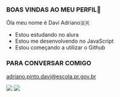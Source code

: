 ### BOAS VINDAS AO MEU PERFIL🥇

Óla meu nome é Davi Adriano🇧🇷

- Estou estudando no alura
- Estou me desenvolvendo no JavaScript
- Estou começando a utilizar o Github

### PARA CONVERSAR COMIGO


adriano.pinto.davi@escola.pr.gov.br

![](https://media1.tenor.com/m/5ZCQB5kXCvAAAAAd/aa.gif)
![](https://media.tenor.com/nMCRF_FnRbUAAAAi/man-face.gif)
